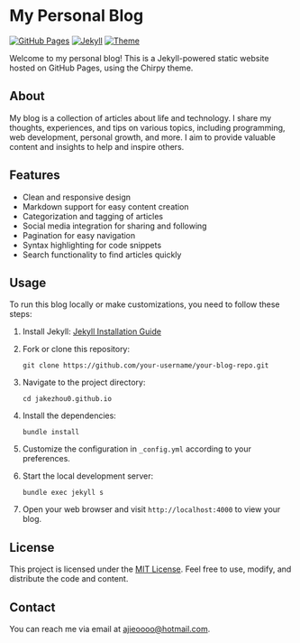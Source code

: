 # My Personal Blog

[![GitHub Pages](https://img.shields.io/badge/GitHub-Pages-brightgreen)](https://your-blog-url.com)
[![Jekyll](https://img.shields.io/badge/Jekyll-4.2+-blue)](https://jekyllrb.com/)
[![Theme](https://img.shields.io/badge/Theme-Chirpy-orange)](https://github.com/cotes2020/jekyll-theme-chirpy)

Welcome to my personal blog! This is a Jekyll-powered static website hosted on GitHub Pages, using the Chirpy theme.

## About

My blog is a collection of articles about life and technology. I share my thoughts, experiences, and tips on various topics, including programming, web development, personal growth, and more. I aim to provide valuable content and insights to help and inspire others.

## Features

- Clean and responsive design
- Markdown support for easy content creation
- Categorization and tagging of articles
- Social media integration for sharing and following
- Pagination for easy navigation
- Syntax highlighting for code snippets
- Search functionality to find articles quickly

## Usage

To run this blog locally or make customizations, you need to follow these steps:

1. Install Jekyll: [Jekyll Installation Guide](https://jekyllrb.com/docs/installation/)

2. Fork or clone this repository:
   ```shell
   git clone https://github.com/your-username/your-blog-repo.git
   ```

3. Navigate to the project directory:
   ```shell
   cd jakezhou0.github.io
   ```

4. Install the dependencies:
   ```shell
   bundle install
   ```

5. Customize the configuration in `_config.yml` according to your preferences.

6. Start the local development server:
   ```shell
   bundle exec jekyll s
   ```

7. Open your web browser and visit `http://localhost:4000` to view your blog.

<!-- ## Contributing

I appreciate contributions, feedback, and bug reports. If you want to contribute to this project, please follow the guidelines in the [Contributing](CONTRIBUTING.md) file. -->

## License

This project is licensed under the [MIT License](LICENSE). Feel free to use, modify, and distribute the code and content.

## Contact

You can reach me via email at ajieoooo@hotmail.com.